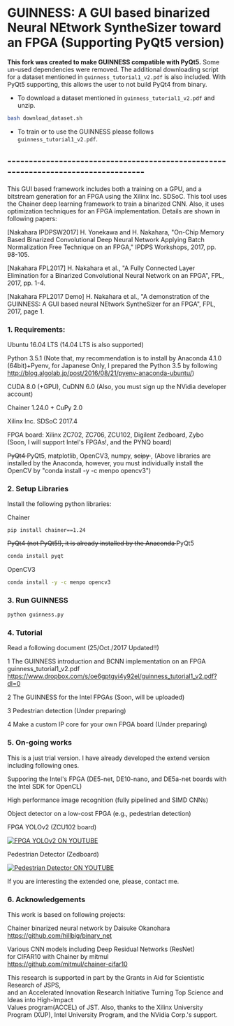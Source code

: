 # GUINNESS: A GUI based binarized Neural NEtwork SyntheSizer toward an FPGA (Supporting PyQt5 version)
**This fork was created to make GUINNESS compatible with PyQt5.**
Some un-used dependencies were removed. The additional downloading script for a dataset mentioned in `guinness_tutorial1_v2.pdf` is also included. With PyQt5 supporting, this allows the user to not build PyQt4 from binary.

- To download a dataset mentioned in `guinness_tutorial1_v2.pdf` and unzip.
```bash
bash download_dataset.sh
```
- To train or to use the GUINNESS please follows `guinness_tutorial1_v2.pdf`.


## -----------------------------------------------------------------------------------
This GUI based framework includes both a training on a GPU, and a bitstream generation for an FPGA using the Xilinx Inc. SDSoC. This tool uses the Chainer deep learning framework to train a binarized CNN. Also, it uses optimization techniques for an FPGA implementation. Details are shown in following papers:

[Nakahara IPDPSW2017] H. Yonekawa and H. Nakahara, "On-Chip Memory Based Binarized Convolutional Deep Neural Network Applying Batch Normalization Free Technique on an FPGA," IPDPS Workshops, 2017, pp. 98-105.  

[Nakahara FPL2017] H. Nakahara et al., "A Fully Connected Layer Elimination for a Binarized Convolutional Neural Network on an FPGA", FPL, 2017, pp. 1-4.

[Nakahara FPL2017 Demo] H. Nakahara et al., "A demonstration of the GUINNESS: A GUI based neural NEtwork SyntheSizer for an FPGA", FPL, 2017, page 1.

### 1. Requirements:

Ubuntu 16.04 LTS (14.04 LTS is also supported)  

Python 3.5.1
(Note that, my recommendation is to install by Anaconda 4.1.0 (64bit)+Pyenv,
 for Japanese Only, I prepared the Python 3.5 by following http://blog.algolab.jp/post/2016/08/21/pyenv-anaconda-ubuntu/)

CUDA 8.0 (+GPU), CuDNN 6.0
(Also, you must sign up the NVidia developer account)

Chainer 1.24.0 + CuPy 2.0

Xilinx Inc. SDSoC 2017.4

FPGA board: Xilinx ZC702, ZC706, ZCU102, Digilent Zedboard, Zybo  
(Soon, I will support Intel's FPGAs!, and the PYNQ board)  

<s> PyQt4 </s> PyQt5, matplotlib, OpenCV3, numpy, <s> scipy </s>,
(Above libraries are installed by the Anaconda, however, you must individually install the OpenCV by "conda install -y -c menpo opencv3")

### 2. Setup Libraries

 Install the following python libraries:

 Chainer 
```
pip install chainer==1.24
 ```
 <s>  PyQt4 (not PyQt5!), it is already installed by the Anaconda </s> PyQt5
```bash
conda install pyqt
 ```

 OpenCV3
```bash
conda install -y -c menpo opencv3
```
### 3. Run GUINNESS
```bash
python guinness.py
```
### 4. Tutorial

 Read a following document (25/Oct./2017 Updated!!)

 1 The GUINNESS introduction and BCNN implementation on an FPGA  
 guinness_tutorial1_v2.pdf <https://www.dropbox.com/s/oe6gptgyi4y92el/guinness_tutorial1_v2.pdf?dl=0>

 2 The GUINNESS for the Intel FPGAs (Soon, will be uploaded)
 
 3 Pedestrian detection (Under preparing)

 4 Make a custom IP core for your own FPGA board (Under preparing) 

### 5. On-going works
 This is a just trial version. I have already developed the extend version including following ones.
 
 Supporing the Intel's FPGA (DE5-net, DE10-nano, and DE5a-net boards with the Intel SDK for OpenCL)
 
 High performance image recognition (fully pipelined and SIMD CNNs)  
 
 Object detector on a low-cost FPGA (e.g., pedestrian detection)

FPGA YOLOv2 (ZCU102 board)

[![FPGA YOLOv2 ON YOUTUBE](http://img.youtube.com/vi/_iMboyu8iWc/0.jpg)](https://www.youtube.com/watch?v=_iMboyu8iWc&t=5s)

Pedestrian Detector (Zedboard)

[![Pedestrian Detector ON YOUTUBE](http://img.youtube.com/vi/X82PVBuAuuo/0.jpg)](https://www.youtube.com/watch?v=X82PVBuAuuo&list=FLIIfj2LoI2TVWF5wQkZHiHg)


 If you are interesting the extended one, please, contact me.

### 6. Acknowledgements
 This work is based on following projects:

 Chainer binarized neural network by Daisuke Okanohara  
 https://github.com/hillbig/binary_net

 Various CNN models including Deep Residual Networks (ResNet)   
  for CIFAR10 with Chainer by mitmul  
 https://github.com/mitmul/chainer-cifar10

 This research is supported in part by the Grants in Aid for Scientistic Research of JSPS,  
and an Accelerated Innovation Research Initiative Turning Top Science and Ideas into High-Impact  
Values program(ACCEL) of JST. Also, thanks to the Xilinx University Program (XUP), Intel University Program,
 and the NVidia Corp.'s support.
